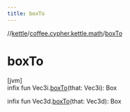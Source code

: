 ```yaml
---
title: boxTo
---
```

//[kettle](../../index.html)/[coffee.cypher.kettle.math](index.html)/[boxTo](box-to.html)



# boxTo



[jvm]\
infix fun Vec3i.[boxTo](box-to.html)(that: Vec3i): Box

infix fun Vec3d.[boxTo](box-to.html)(that: Vec3d): Box




